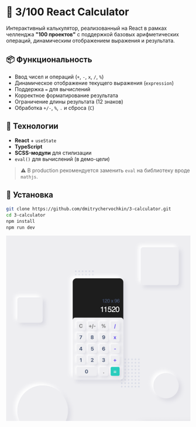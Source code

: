 # 🧮 3/100 React Calculator

Интерактивный калькулятор, реализованный на React в рамках челленджа **"100 проектов"** с поддержкой базовых арифметических операций, динамическим отображением выражения и результата.

## 📦 Функциональность

- Ввод чисел и операций (`+`, `-`, `x`, `/`, `%`)
- Динамическое отображение текущего выражения (`expression`)
- Поддержка `=` для вычислений
- Корректное форматирование результата
- Ограничение длины результата (12 знаков)
- Обработка `+/-`, `%`, `.` и сброса (`C`)

## 🧠 Технологии

- **React** + `useState`
- **TypeScript**
- **SCSS-модули** для стилизации
- `eval()` для вычислений (в демо-цели)

> ⚠️ В production рекомендуется заменить `eval` на библиотеку вроде `mathjs`.

## 🚀 Установка

```bash
git clone https://github.com/dmitrychervochkin/3-calculator.git
cd 3-calculator
npm install
npm run dev
```
![Calculator Preview](./preview.png)
